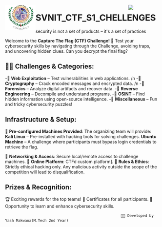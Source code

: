 <p>
  <img src="logo/LOGO-1-removebg-preview.png" width="100" align="left">
  <img src="logo/Light Blue Sci-Fi Futuristic Animated Logo (1).gif" width="100" align="right">
</p>


# SVNIT_CTF_S1_CHELLENGES
security is not a set of products – it's a set of practices

Welcome to the **Capture The Flag (CTF) Challenge!** 🚀
Test your cybersecurity skills by navigating through the Challenge, avoiding traps, and uncovering hidden clues. Can you decrypt the final flag?

## 👨‍💻 Challenges & Categories: 
-🔹 **Web Exploitation** – Test vulnerabilities in web applications. /n
-🔹 **Cryptography** – Crack encoded messages and encrypted data. /n
-🔹 **Forensics** – Analyze digital artifacts and recover data.
-🔹 **Reverse Engineering** – Decompile and understand programs.
-🔹 **OSINT** – Find hidden information using open-source intelligence.
-🔹 **Miscellaneous** – Fun and tricky cybersecurity puzzles!

## Infrastructure & Setup:
🔸 **Pre-configured Machines Provided**: The organizing team will provide:
        **Kali Linux** – Pre-installed with hacking tools for solving challenges.
        **Ubuntu Machine** – A challenge where participants must bypass login credentials to retrieve the flag.

🔸 **Networking & Access**: Secure local/remote access to challenge machines.
🔸 **Online Platform**:  CTFd custom platform].
🔸 **Rules & Ethics**: Strictly ethical hacking only. Any malicious activity outside the scope of the competition will lead to disqualification.

## Prizes & Recognition:
🏆 Exciting rewards for the top teams!
📜 Certificates for all participants.
🎯 Opportunity to learn and enhance cybersecurity skills.

                                                         👨‍💻 Developed by Yash Makwana(M.Tech 2nd Year)
